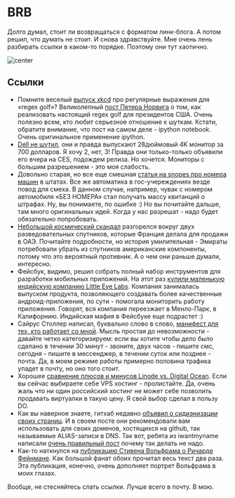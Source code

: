 # BRB

Долго думал, стоит ли возвращаться с форматом линк-блога. А потом решил, что думать не стоит.
И снова здравствуйте. Мне очень лень разбирать ссылки в каком-то порядке. Поэтому они тут хаотично.

![center](http://static.artfcity.com/wp-content/uploads/2013/08/Screen-shot-2013-08-08-at-121.jpg)

## Ссылки
* Помните веселый [выпуск xkcd](http://xkcd.com/1313/) про регулярные выражения для «regex golf»? Великолепный [пост Петера Норвига](http://nbviewer.ipython.org/url/norvig.com/ipython/xkcd1313.ipynb) о том, как реализовать настоящий regex golf для президентов США. Очень полезно всем, кто любит серьезное отношение к шуткам. Кстати, обратите внимание, что пост на самом деле - ipython notebook. Очень оригинальное применение ipython.
* [Dell не шутил](http://www.forbes.com/sites/jasonevangelho/2014/01/07/dell-wasnt-joking-about-that-28-inch-sub-1000-4k-monitor-its-only-699/), они и правда выпускают 28дюймовый 4K монитор за 700 долларов. Я хочу 2, нет, 3! Правда они только-только объявили его вчера на CES, подождем релиза. Но хочется. Мониторы с большим разрешением - это моя слабость.
* Довольно старая, но все еще смешная [статья на snopes про номера машин](http://www.snopes.com/autos/law/noplate.asp) в штатах. Все же автоматика в гос-учереждениях везде повод для смеха. В данном случае, например, чувак с номером автомобиля «БЕЗ НОМЕРА» стал получать массу квитанций о штрафах. Ну, вы понимаете, по ошибке :) Но вы почитайте дальше, там много оригинальных идей. Когда у нас разрешат - надо будет обязательно попробовать.
* [Небольшой космический скандал](http://www.spacewar.com/reports/France_UAE_satellite_deal_shaky_after_US_spy_tech_discovered_onboard_999.html) разгорелся вокруг двух разведовательных спутников, которые Франция делала для продажи в ОАЭ. Почитайте подробности, но история умилительная - Эмираты потребовали убрать из спутников американские компоненты, потому что это вероятный противник. А о чем они раньше думали, интересно.
* Фейсбук, видимо, решил собрать полный набор инструментов для разработки мобильных приложений. На этот раз [купили маленькую индийскую компанию Little Eye Labs](http://www.littleeye.co/transition.php). Компания занималась выпуском продукта, позволяющего создавать более качественные андроид-приложения, по сути - помогала мониторить работу приложения. Говорят, вся компания переезжает в Менло-Парк, в Калифорнию. Индийская мафия в Фейсбуке еще подрастет :)
* Сайрус Столлер написал, буквально слово в слово, [манифест для тех, кто работает со мной](http://www.cyrusstoller.com/2014/01/08/stop-sending-emails-for-real-time-requests/). Мысль простая до невозможности - давайте четко категоризируем: если вы хотите чтобы дело было сделано в течении 30 минут - звоните, двух часов - пишите смс, сегодня - пишите в мессенджер, в течении суток или позднее - почта. Да, в моем режиме работы примерно половина трафика упадет в почту, но оно того стоит.
* Хорошее [сравнение плюсов и минусов Linode vs. Digital Ocean](http://blog.schneidmaster.com/digital-ocean-vs-linode/). Если вы сейчас выбираете себе VPS хостинг - пролистайте. Да, очень жаль что ни один российский хостинг не может себе позволить продавать виртуалки в такую цену. Я свой выбор сделал в пользу DO.
* Как вы наверное знаете, гитхаб недавно [объявил о сидиэнизации своих страниц](https://github.com/blog/1715-faster-more-awesome-github-pages). И в своем посте они рекомендовали вам использовать для своих доменов, хостящихся на github, так называемые  ALIAS-записи в DNS. Так вот, ребята из iwantmyname написали [очень правильный пост](https://iwantmyname.com/blog/2014/01/why-alias-type-records-break-the-internet.html) почему так делать не надо.
* Как-то наткнулся на [публикацию Стивена Вольфрама о Ричарде Фейнмане](http://www.stephenwolfram.com/publications/short-talk-about-richard-feynman/). Как большой фанат обоих прочитал весь текст два раза. Эта публикация, конечно, очень дополняет портрет Вольфрама в моих глазах.

Вообще, не стесняйтесь слать ссылки. Лучше всего в почту. В мою.
